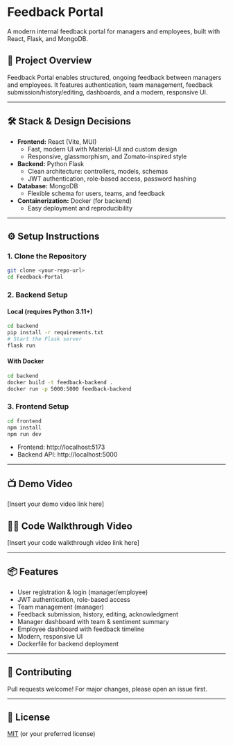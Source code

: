 # Feedback Portal

A modern internal feedback portal for managers and employees, built with React, Flask, and MongoDB.

## 🚀 Project Overview

Feedback Portal enables structured, ongoing feedback between managers and employees. It features authentication, team management, feedback submission/history/editing, dashboards, and a modern, responsive UI.

---

## 🛠️ Stack & Design Decisions

- **Frontend:** React (Vite, MUI)
  - Fast, modern UI with Material-UI and custom design
  - Responsive, glassmorphism, and Zomato-inspired style
- **Backend:** Python Flask
  - Clean architecture: controllers, models, schemas
  - JWT authentication, role-based access, password hashing
- **Database:** MongoDB
  - Flexible schema for users, teams, and feedback
- **Containerization:** Docker (for backend)
  - Easy deployment and reproducibility

---

## ⚙️ Setup Instructions

### 1. Clone the Repository
```bash
git clone <your-repo-url>
cd Feedback-Portal
```

### 2. Backend Setup
#### Local (requires Python 3.11+)
```bash
cd backend
pip install -r requirements.txt
# Start the Flask server
flask run
```

#### With Docker
```bash
cd backend
docker build -t feedback-backend .
docker run -p 5000:5000 feedback-backend
```

### 3. Frontend Setup
```bash
cd frontend
npm install
npm run dev
```

- Frontend: http://localhost:5173
- Backend API: http://localhost:5000

---

## 📺 Demo Video
[Insert your demo video link here]

## 🧑‍💻 Code Walkthrough Video
[Insert your code walkthrough video link here]

---

## 📦 Features
- User registration & login (manager/employee)
- JWT authentication, role-based access
- Team management (manager)
- Feedback submission, history, editing, acknowledgment
- Manager dashboard with team & sentiment summary
- Employee dashboard with feedback timeline
- Modern, responsive UI
- Dockerfile for backend deployment

---

## 🤝 Contributing
Pull requests welcome! For major changes, please open an issue first.

---

## 📄 License
[MIT](LICENSE) (or your preferred license) 